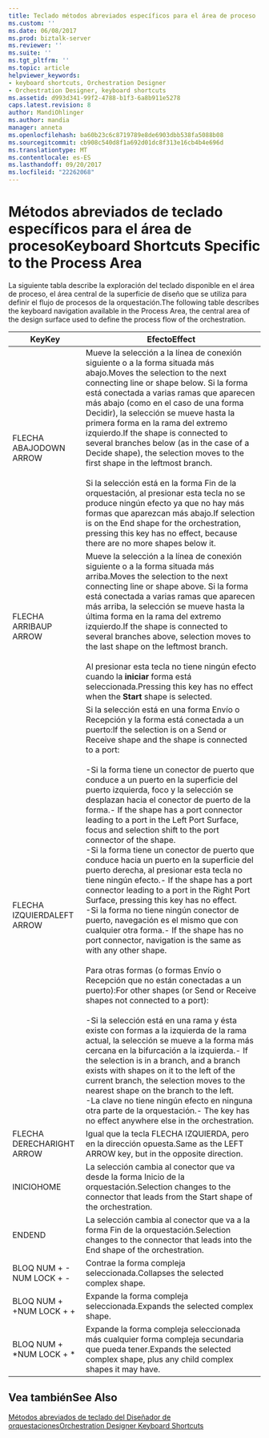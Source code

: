 ```yaml
---
title: Teclado métodos abreviados específicos para el área de proceso | Documentos de Microsoft
ms.custom: ''
ms.date: 06/08/2017
ms.prod: biztalk-server
ms.reviewer: ''
ms.suite: ''
ms.tgt_pltfrm: ''
ms.topic: article
helpviewer_keywords:
- keyboard shortcuts, Orchestration Designer
- Orchestration Designer, keyboard shortcuts
ms.assetid: d993d341-99f2-4788-b1f3-6a8b911e5278
caps.latest.revision: 8
author: MandiOhlinger
ms.author: mandia
manager: anneta
ms.openlocfilehash: ba60b23c6c8719789e8de6903dbb538fa5088b08
ms.sourcegitcommit: cb908c540d8f1a692d01dc8f313e16cb4b4e696d
ms.translationtype: MT
ms.contentlocale: es-ES
ms.lasthandoff: 09/20/2017
ms.locfileid: "22262068"
---
```

# <a name="keyboard-shortcuts-specific-to-the-process-area"></a><span data-ttu-id="802ec-102">Métodos abreviados de teclado específicos para el área de proceso</span><span class="sxs-lookup"><span data-stu-id="802ec-102">Keyboard Shortcuts Specific to the Process Area</span></span>
<span data-ttu-id="802ec-103">La siguiente tabla describe la exploración del teclado disponible en el área de proceso, el área central de la superficie de diseño que se utiliza para definir el flujo de procesos de la orquestación.</span><span class="sxs-lookup"><span data-stu-id="802ec-103">The following table describes the keyboard navigation available in the Process Area, the central area of the design surface used to define the process flow of the orchestration.</span></span>  
  
|<span data-ttu-id="802ec-104">Key</span><span class="sxs-lookup"><span data-stu-id="802ec-104">Key</span></span>|<span data-ttu-id="802ec-105">Efecto</span><span class="sxs-lookup"><span data-stu-id="802ec-105">Effect</span></span>|  
|---------|------------|  
|<span data-ttu-id="802ec-106">FLECHA ABAJO</span><span class="sxs-lookup"><span data-stu-id="802ec-106">DOWN ARROW</span></span>|<span data-ttu-id="802ec-107">Mueve la selección a la línea de conexión siguiente o a la forma situada más abajo.</span><span class="sxs-lookup"><span data-stu-id="802ec-107">Moves the selection to the next connecting line or shape below.</span></span> <span data-ttu-id="802ec-108">Si la forma está conectada a varias ramas que aparecen más abajo (como en el caso de una forma Decidir), la selección se mueve hasta la primera forma en la rama del extremo izquierdo.</span><span class="sxs-lookup"><span data-stu-id="802ec-108">If the shape is connected to several branches below (as in the case of a Decide shape), the selection moves to the first shape in the leftmost branch.</span></span><br /><br /> <span data-ttu-id="802ec-109">Si la selección está en la forma Fin de la orquestación, al presionar esta tecla no se produce ningún efecto ya que no hay más formas que aparezcan más abajo.</span><span class="sxs-lookup"><span data-stu-id="802ec-109">If selection is on the End shape for the orchestration, pressing this key has no effect, because there are no more shapes below it.</span></span>|  
|<span data-ttu-id="802ec-110">FLECHA ARRIBA</span><span class="sxs-lookup"><span data-stu-id="802ec-110">UP ARROW</span></span>|<span data-ttu-id="802ec-111">Mueve la selección a la línea de conexión siguiente o a la forma situada más arriba.</span><span class="sxs-lookup"><span data-stu-id="802ec-111">Moves the selection to the next connecting line or shape above.</span></span> <span data-ttu-id="802ec-112">Si la forma está conectada a varias ramas que aparecen más arriba, la selección se mueve hasta la última forma en la rama del extremo izquierdo.</span><span class="sxs-lookup"><span data-stu-id="802ec-112">If the shape is connected to several branches above, selection moves to the last shape on the leftmost branch.</span></span><br /><br /> <span data-ttu-id="802ec-113">Al presionar esta tecla no tiene ningún efecto cuando la **iniciar** forma está seleccionada.</span><span class="sxs-lookup"><span data-stu-id="802ec-113">Pressing this key has no effect when the **Start** shape is selected.</span></span>|  
|<span data-ttu-id="802ec-114">FLECHA IZQUIERDA</span><span class="sxs-lookup"><span data-stu-id="802ec-114">LEFT ARROW</span></span>|<span data-ttu-id="802ec-115">Si la selección está en una forma Envío o Recepción y la forma está conectada a un puerto:</span><span class="sxs-lookup"><span data-stu-id="802ec-115">If the selection is on a Send or Receive shape and the shape is connected to a port:</span></span><br /><br /> <span data-ttu-id="802ec-116">-Si la forma tiene un conector de puerto que conduce a un puerto en la superficie del puerto izquierda, foco y la selección se desplazan hacia el conector de puerto de la forma.</span><span class="sxs-lookup"><span data-stu-id="802ec-116">-   If the shape has a port connector leading to a port in the Left Port Surface, focus and selection shift to the port connector of the shape.</span></span><br /><span data-ttu-id="802ec-117">-Si la forma tiene un conector de puerto que conduce hacia un puerto en la superficie del puerto derecha, al presionar esta tecla no tiene ningún efecto.</span><span class="sxs-lookup"><span data-stu-id="802ec-117">-   If the shape has a port connector leading to a port in the Right Port Surface, pressing this key has no effect.</span></span><br /><span data-ttu-id="802ec-118">-Si la forma no tiene ningún conector de puerto, navegación es el mismo que con cualquier otra forma.</span><span class="sxs-lookup"><span data-stu-id="802ec-118">-   If the shape has no port connector, navigation is the same as with any other shape.</span></span><br /><br /> <span data-ttu-id="802ec-119">Para otras formas (o formas Envío o Recepción que no están conectadas a un puerto):</span><span class="sxs-lookup"><span data-stu-id="802ec-119">For other shapes (or Send or Receive shapes not connected to a port):</span></span><br /><br /> <span data-ttu-id="802ec-120">-Si la selección está en una rama y ésta existe con formas a la izquierda de la rama actual, la selección se mueve a la forma más cercana en la bifurcación a la izquierda.</span><span class="sxs-lookup"><span data-stu-id="802ec-120">-   If the selection is in a branch, and a branch exists with shapes on it to the left of the current branch, the selection moves to the nearest shape on the branch to the left.</span></span><br /><span data-ttu-id="802ec-121">-La clave no tiene ningún efecto en ninguna otra parte de la orquestación.</span><span class="sxs-lookup"><span data-stu-id="802ec-121">-   The key has no effect anywhere else in the orchestration.</span></span>|  
|<span data-ttu-id="802ec-122">FLECHA DERECHA</span><span class="sxs-lookup"><span data-stu-id="802ec-122">RIGHT ARROW</span></span>|<span data-ttu-id="802ec-123">Igual que la tecla FLECHA IZQUIERDA, pero en la dirección opuesta.</span><span class="sxs-lookup"><span data-stu-id="802ec-123">Same as the LEFT ARROW key, but in the opposite direction.</span></span>|  
|<span data-ttu-id="802ec-124">INICIO</span><span class="sxs-lookup"><span data-stu-id="802ec-124">HOME</span></span>|<span data-ttu-id="802ec-125">La selección cambia al conector que va desde la forma Inicio de la orquestación.</span><span class="sxs-lookup"><span data-stu-id="802ec-125">Selection changes to the connector that leads from the Start shape of the orchestration.</span></span>|  
|<span data-ttu-id="802ec-126">END</span><span class="sxs-lookup"><span data-stu-id="802ec-126">END</span></span>|<span data-ttu-id="802ec-127">La selección cambia al conector que va a la forma Fin de la orquestación.</span><span class="sxs-lookup"><span data-stu-id="802ec-127">Selection changes to the connector that leads into the End shape of the orchestration.</span></span>|  
|<span data-ttu-id="802ec-128">BLOQ NUM + -</span><span class="sxs-lookup"><span data-stu-id="802ec-128">NUM LOCK + -</span></span>|<span data-ttu-id="802ec-129">Contrae la forma compleja seleccionada.</span><span class="sxs-lookup"><span data-stu-id="802ec-129">Collapses the selected complex shape.</span></span>|  
|<span data-ttu-id="802ec-130">BLOQ NUM + +</span><span class="sxs-lookup"><span data-stu-id="802ec-130">NUM LOCK + +</span></span>|<span data-ttu-id="802ec-131">Expande la forma compleja seleccionada.</span><span class="sxs-lookup"><span data-stu-id="802ec-131">Expands the selected complex shape.</span></span>|  
|<span data-ttu-id="802ec-132">BLOQ NUM + \*</span><span class="sxs-lookup"><span data-stu-id="802ec-132">NUM LOCK + \*</span></span>|<span data-ttu-id="802ec-133">Expande la forma compleja seleccionada más cualquier forma compleja secundaria que pueda tener.</span><span class="sxs-lookup"><span data-stu-id="802ec-133">Expands the selected complex shape, plus any child complex shapes it may have.</span></span>|  
  
## <a name="see-also"></a><span data-ttu-id="802ec-134">Vea también</span><span class="sxs-lookup"><span data-stu-id="802ec-134">See Also</span></span>  
 [<span data-ttu-id="802ec-135">Métodos abreviados de teclado del Diseñador de orquestaciones</span><span class="sxs-lookup"><span data-stu-id="802ec-135">Orchestration Designer Keyboard Shortcuts</span></span>](../core/orchestration-designer-keyboard-shortcuts.md)